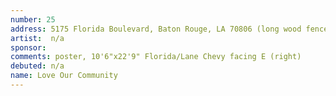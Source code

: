 ```yaml
---
number: 25
address: 5175 Florida Boulevard, Baton Rouge, LA 70806 (long wood fence, 100 yds E of N. Foster)
artist:  n/a
sponsor:
comments: poster, 10'6"x22'9" Florida/Lane Chevy facing E (right)
debuted: n/a
name: Love Our Community
---
```

